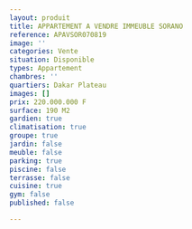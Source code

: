 ```yaml
---
layout: produit
title: APPARTEMENT A VENDRE IMMEUBLE SORANO
reference: APAVSOR070819
image: ''
categories: Vente
situation: Disponible
types: Appartement
chambres: ''
quartiers: Dakar Plateau
images: []
prix: 220.000.000 F
surface: 190 M2
gardien: true
climatisation: true
groupe: true
jardin: false
meuble: false
parking: true
piscine: false
terrasse: false
cuisine: true
gym: false
published: false

---
```


